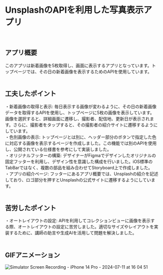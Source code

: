 # UnsplashのAPIを利用した写真表示アプリ
<br>

## アプリ概要
このアプリは新着画像を5枚取得し、画面に表示するアプリとなっています。トップページでは、その日の新着画像を表示するためのAPIを使用しています。
<br><br>

## 工夫したポイント
・新着画像の取得と表示: 毎日表示する画像が変わるように、その日の新着画像データを取得するAPIを使用し、トップページに5枚の画像を表示しています。
画像を選択すると、詳細画面に遷移し、撮影者、配信地、更新日が表示されます。さらに、撮影者をタップすると、その撮影者の紹介サイトに遷移するようにしています。  
・色別画像の表示: トップページとは別に、ヘッダー部分のボタンで指定した色に対応する画像を表示するページを作成しました。この機能では別のAPIを使用し、公開されている仕様書を参考にして実装しました。  
・オリジナルフッターの構築: デザイナーがFigmaでデザインしたオリジナルの固定フッターを利用し、デザイン性を意識した構成を行いました。iOS標準のTabBarではなく、複数の部品を組み合わせてStoryboard上で作成しました。  
・アプリの紹介ページ: フッターにあるアプリ概要では、Unsplashの紹介を記述しており、ロゴ部分を押すとUnsplashの公式サイトに遷移するようにしています。
<br><br>

## 苦労したポイント
・オートレイアウトの設定: APIを利用してコレクションビューに画像を表示する際、オートレイアウトの設定に苦労しました。適切なサイズやレイアウトを実装するために、講師の助言や生成AIを活用して問題を解決しました。
<br><br>

## GIFアニメーション
![Simulator Screen Recording - iPhone 14 Pro - 2024-07-11 at 16 04 51](https://github.com/tatis-good/WallpaperApp/assets/168057177/15e8ec74-fba6-4961-97d1-c9a4c4abc12a)
